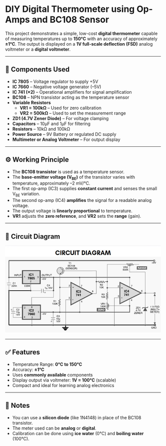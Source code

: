 # DIY Digital Thermometer using Op-Amps and BC108 Sensor

This project demonstrates a simple, low-cost **digital thermometer** capable of measuring temperatures up to **150°C** with an accuracy of approximately **±1°C**. The output is displayed on a **1V full-scale deflection (FSD)** analog voltmeter or a **digital voltmeter**.

---

## 🔧 Components Used

- **IC 7805** – Voltage regulator to supply +5V  
- **IC 7660** – Negative voltage generator (–5V)  
- **IC 741 (×2)** – Operational amplifiers for signal amplification  
- **BC108** – NPN transistor acting as the temperature sensor  
- **Variable Resistors**  
  - **VR1 = 100kΩ** – Used for zero calibration  
  - **VR2 = 500kΩ** – Used to set the measurement range  
- **ZD1 (4.7V Zener Diode)** – For voltage clamping  
- **Capacitors** – 10µF and 1µF for filtering  
- **Resistors** – 10kΩ and 100kΩ  
- **Power Source** – 9V Battery or regulated DC supply  
- **Multimeter or Analog Voltmeter** – For output display

---

## ⚙️ Working Principle

- The **BC108 transistor** is used as a temperature sensor.
- The **base-emitter voltage (V<sub>BE</sub>)** of the transistor varies with temperature, approximately –2 mV/°C.
- The first op-amp (IC3) supplies **constant current** and senses the small V<sub>BE</sub> variation.
- The second op-amp (IC4) **amplifies** the signal for a readable analog voltage.
- The output voltage is **linearly proportional** to temperature.
- **VR1** adjusts the **zero reference**, and **VR2** sets the **range** (gain).

---

## 🔌 Circuit Diagram

![Circuit Diagram](circuit.jpeg)

---

## ✅ Features

- Temperature Range: **0°C to 150°C**
- Accuracy: **±1°C**
- Uses **commonly available** components
- Display output via voltmeter: **1V = 100°C** (scalable)
- Compact and ideal for learning analog electronics

---

## 📌 Notes

- You can use a **silicon diode** (like 1N4148) in place of the BC108 transistor.
- The meter used can be **analog** or **digital**.
- Calibration can be done using **ice water** (0°C) and **boiling water** (100°C).
